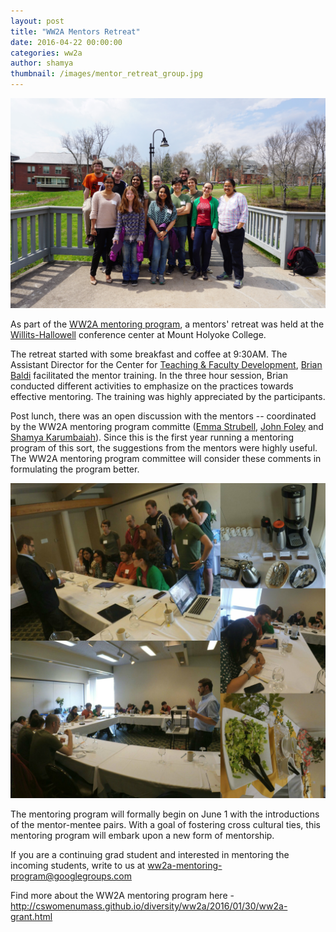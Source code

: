 ```yaml
---
layout: post
title: "WW2A Mentors Retreat"
date: 2016-04-22 00:00:00
categories: ww2a
author: shamya
thumbnail: /images/mentor_retreat_group.jpg
---
```


![Some of our mentors!](/images/mentor_retreat_group.jpg)

As part of the [WW2A mentoring program](http://cswomenumass.github.io/WW2A.html), a mentors' retreat was held at the [Willits-Hallowell](https://www.mtholyoke.edu/willits) conference center at Mount Holyoke College. 

The retreat started with some breakfast and coffee at 9:30AM. The Assistant Director for the Center for [Teaching & Faculty Development](https://www.umass.edu/ctfd/), [Brian Baldi](https://www.umass.edu/ctfd/about/baldi.shtml) facilitated the mentor training. In the three hour session, Brian conducted different activities to emphasize on the practices towards effective mentoring. The training was highly appreciated by the participants. 

Post lunch, there was an open discussion with the mentors -- coordinated by the WW2A mentoring program committe ([Emma Strubell](http://people.cs.umass.edu/~strubell/), [John Foley](http://jjfiv.github.io) and [Shamya Karumbaiah](http://shamya.github.io)). Since this is the first year running a mentoring program of this sort, the suggestions from the mentors were highly useful. The WW2A mentoring program committee will consider these comments in formulating the program better. 

![Mentor Training](/images/mentor_training.jpg)

The mentoring program will formally begin on June 1 with the introductions of the mentor-mentee pairs. With a goal of fostering cross cultural ties, this mentoring program will embark upon a new form of mentorship. 

If you are a continuing grad student and interested in mentoring the incoming students, write to us at ww2a-mentoring-program@googlegroups.com

Find more about the WW2A mentoring program here - http://cswomenumass.github.io/diversity/ww2a/2016/01/30/ww2a-grant.html
